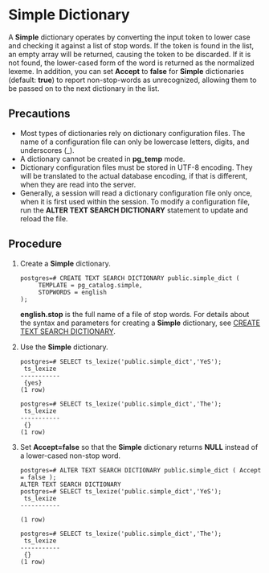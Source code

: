 # Simple Dictionary<a name="EN-US_TOPIC_0242370500"></a>

A  **Simple**  dictionary operates by converting the input token to lower case and checking it against a list of stop words. If the token is found in the list, an empty array will be returned, causing the token to be discarded. If it is not found, the lower-cased form of the word is returned as the normalized lexeme. In addition, you can set  **Accept**  to  **false**  for  **Simple**  dictionaries \(default:  **true**\) to report non-stop-words as unrecognized, allowing them to be passed on to the next dictionary in the list.

## Precautions<a name="en-us_topic_0237122036_section1750055382816"></a>

-   Most types of dictionaries rely on dictionary configuration files. The name of a configuration file can only be lowercase letters, digits, and underscores \(\_\).
-   A dictionary cannot be created in  **pg\_temp**  mode.
-   Dictionary configuration files must be stored in UTF-8 encoding. They will be translated to the actual database encoding, if that is different, when they are read into the server.
-   Generally, a session will read a dictionary configuration file only once, when it is first used within the session. To modify a configuration file, run the  **ALTER TEXT SEARCH DICTIONARY**  statement to update and reload the file.

## Procedure<a name="en-us_topic_0237122036_section75460100182"></a>

1.  Create a  **Simple**  dictionary.

    ```
    postgres=# CREATE TEXT SEARCH DICTIONARY public.simple_dict (
         TEMPLATE = pg_catalog.simple,
         STOPWORDS = english
    );
    ```

    **english.stop**  is the full name of a file of stop words. For details about the syntax and parameters for creating a  **Simple**  dictionary, see  [CREATE TEXT SEARCH DICTIONARY](create-text-search-dictionary.md).

2.  Use the  **Simple**  dictionary.

    ```
    postgres=# SELECT ts_lexize('public.simple_dict','YeS');
     ts_lexize 
    -----------
     {yes}
    (1 row)
    
    postgres=# SELECT ts_lexize('public.simple_dict','The');
     ts_lexize 
    -----------
     {}
    (1 row)
    ```

3.  Set  **Accept=false**  so that the  **Simple**  dictionary returns  **NULL**  instead of a lower-cased non-stop word.

    ```
    postgres=# ALTER TEXT SEARCH DICTIONARY public.simple_dict ( Accept = false );
    ALTER TEXT SEARCH DICTIONARY
    postgres=# SELECT ts_lexize('public.simple_dict','YeS');
     ts_lexize 
    -----------
    
    (1 row)
    
    postgres=# SELECT ts_lexize('public.simple_dict','The');
     ts_lexize 
    -----------
     {}
    (1 row)
    ```



